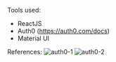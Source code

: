 Tools used:
- ReactJS
- Auth0 (https://auth0.com/docs)
- Material UI

References: 
![auth0-1](https://user-images.githubusercontent.com/59276477/185787050-dd8c75c7-efa0-4d1a-8233-38c97548b732.JPG)
![auth0-2](https://user-images.githubusercontent.com/59276477/185787052-20c2f069-1500-46a1-8d29-43be908889c2.JPG)
